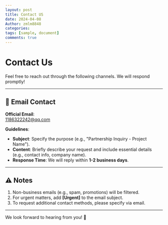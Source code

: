 ```yaml
---
layout: post
title: Contact US 
date: 2024-04-08
Author: zmlm8848
categories: 
tags: [sample, document]
comments: true
--- 
```


# Contact Us

Feel free to reach out through the following channels. We will respond promptly!

---

## 📧 Email Contact  
**Official Email**:  
[1186322242@qq.com](mailto:1186322242@qq.com)  

**Guidelines**:  
- **Subject**: Specify the purpose (e.g., "Partnership Inquiry - Project Name").  
- **Content**: Briefly describe your request and include essential details (e.g., contact info, company name).  
- **Response Time**: We will reply within **1-2 business days**.  

---

## ⚠️ Notes  
1. Non-business emails (e.g., spam, promotions) will be filtered.  
2. For urgent matters, add **[Urgent]** to the email subject.  
3. To request additional contact methods, please specify via email.  

---

We look forward to hearing from you! 🌟  
